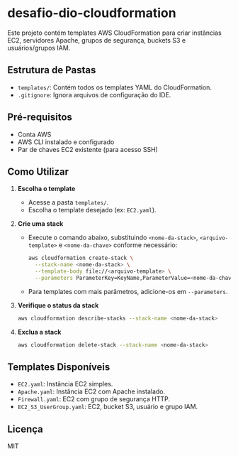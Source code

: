 # desafio-dio-cloudformation

Este projeto contém templates AWS CloudFormation para criar instâncias EC2, servidores Apache, grupos de segurança, buckets S3 e usuários/grupos IAM.

## Estrutura de Pastas

- `templates/`: Contém todos os templates YAML do CloudFormation.
- `.gitignore`: Ignora arquivos de configuração do IDE.

## Pré-requisitos

- Conta AWS
- AWS CLI instalado e configurado
- Par de chaves EC2 existente (para acesso SSH)

## Como Utilizar

1. **Escolha o template**
   - Acesse a pasta `templates/`.
   - Escolha o template desejado (ex: `EC2.yaml`).

2. **Crie uma stack**
   - Execute o comando abaixo, substituindo `<nome-da-stack>`, `<arquivo-template>` e `<nome-da-chave>` conforme necessário:

     ```bash
     aws cloudformation create-stack \
       --stack-name <nome-da-stack> \
       --template-body file://<arquivo-template> \
       --parameters ParameterKey=KeyName,ParameterValue=<nome-da-chave>
     ```
   - Para templates com mais parâmetros, adicione-os em `--parameters`.

3. **Verifique o status da stack**
   ```bash
   aws cloudformation describe-stacks --stack-name <nome-da-stack>
   ```

4. **Exclua a stack**
   ```bash
   aws cloudformation delete-stack --stack-name <nome-da-stack>
   ```

## Templates Disponíveis

- `EC2.yaml`: Instância EC2 simples.
- `Apache.yaml`: Instância EC2 com Apache instalado.
- `Firewall.yaml`: EC2 com grupo de segurança HTTP.
- `EC2_S3_UserGroup.yaml`: EC2, bucket S3, usuário e grupo IAM.

## Licença

MIT
